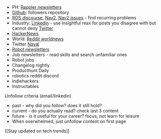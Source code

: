 
- PH: [Rappler newsletters](https://mail.google.com/mail/u/0/#label/Current+Events)    
- [Github](https://github.com/): followers repository   
- [ROS discourse](https://discourse.ros.org/), [Nav2](https://discourse.ros.org/c/navigation/44), [Nav2 issues](https://github.com/ros-planning/navigation2/issues) - find recurring problems    
- Industry: [Linkedin](https://www.linkedin.com/) - use insightful reax for posts you disagree with but cannot deny [Twitter](http://twitter.com)
- [HackerNews](https://mail.google.com/mail/u/0/#search/from%3Ahackernewsletter.com)
- World: [Reddit worldnews](https://www.reddit.com/r/worldnews/top/?t=day)
- Twitter [Naval](https://twitter.com/naval/)
- [Robot newsletters](https://mail.google.com/mail/u/0/#label/Tech+News)
- Job newsletters - read skills and search unfamiliar ones
- Robot jobs
- Changelog nightly
- Producthunt Daily
- robotics reddit discord
- Indiehackers
- Instructables
  

Unfollow criteria (email/linkedin)

- past - why did you follow? does it still hold?
- current - do you actually read? check last 3 content
- future - is it useful for your career? focus, not learn for leisure
- When overwhelmed, just unfollow content on first page

[[Stay updated on tech trends]]